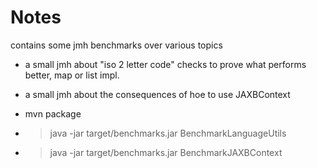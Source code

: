 # Notes
contains some jmh benchmarks over various topics
 - a small jmh about "iso 2 letter code" checks to prove what performs better, map or list impl.
 - a small jmh about the consequences of hoe to use JAXBContext

- mvn package
- >java -jar target/benchmarks.jar BenchmarkLanguageUtils
- >java -jar target/benchmarks.jar BenchmarkJAXBContext